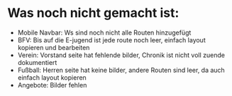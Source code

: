 # Was noch nicht gemacht ist:
- Mobile Navbar: Ws sind noch nicht alle Routen hinzugefügt
- BFV: Bis auf die E-jugend ist jede route noch leer, einfach layout kopieren und bearbeiten
- Verein: Vorstand seite hat fehlende bilder, Chronik ist nicht voll zuende dokumentiert
- Fußball: Herren seite hat keine bilder, andere Routen sind leer, da auch einfach layout kopieren
- Angebote: Bilder fehlen

